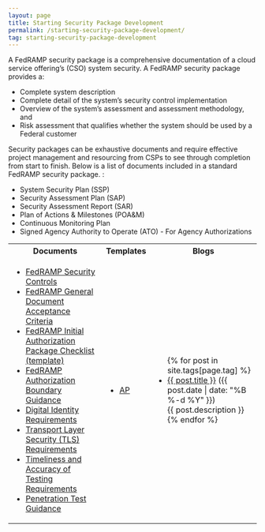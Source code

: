 ```yaml
---
layout: page
title: Starting Security Package Development
permalink: /starting-security-package-development/
tag: starting-security-package-development
---
```

<p>A FedRAMP security package is a comprehensive documentation of a cloud service offering’s (CSO) system security. A FedRAMP security package provides a: </p>
<ul>
<li>Complete system description</li>
<li>Complete detail of the system’s security control implementation</li>
<li>Overview of the system’s assessment and assessment methodology, and</li>
<li>Risk assessment that qualifies whether the system should be used by a Federal customer</li>
</ul>
<p>Security packages can be exhaustive documents and require effective project management and resourcing from CSPs to see through completion from start to finish. Below is a list of documents included in a standard FedRAMP security package. :</p>
<ul>
<li>System Security Plan (SSP)</li>
<li>Security Assessment Plan (SAP)</li>
<li>Security Assessment Report (SAR)</li>
<li>Plan of Actions & Milestones (POA&M)</li>
<li>Continuous Monitoring Plan</li>
<li>Signed Agency Authority to Operate (ATO) - For Agency Authorizations</li>
</ul>
<table>
<tr>
<th>Documents</th>
<th>Templates</th>
<th>Blogs</th>
</tr>
<td>
<ul>
<li><a href="/assets/resources/documents/FedRAMP_High_Security_Controls.xlsx">FedRAMP Security Controls</a></li>
<li><a href="/assets/resources/documents/FedRAMP_General_Document_Acceptance_Criteria.pdf">FedRAMP General Document Acceptance Criteria</a></li>	
<li><a href="/assets/resources/templates/FedRAMP-Initial-Authorization-Package-Checklist.xls">FedRAMP Initial Authorization Package Checklist (template)</a></li> 
<li><a href="/assets/resources/documents/CSP_A_FedRAMP_Authorization_Boundary_Guidance.pdf">FedRAMP Authorization Boundary Guidance</a></li>
<li><a href="/assets/resources/documents/CSP_Digital_Identity_Requirements.pdf">Digital Identity Requirements</a></li>	
<li><a href="/assets/resources/documents/CSP_TLS_Requirements.pdf">Transport Layer Security (TLS) Requirements</a></li>
<li><a href="/assets/resources/documents/CSP_Timeliness_and_Accuracy_of_Testing_Requirements.pdf">Timeliness and Accuracy of Testing Requirements</a></li>
<li><a href="/assets/resources/documents/CSP_Penetration_Test_Guidance.pdf">Penetration Test Guidance</a></li>
</ul>
</td>
<td>
<ul>
<li><a href=" ">AP</a></li>
</ul>
</td>
<td>
<ul>
{% for post in site.tags[page.tag] %}
  <li><a href="{{ post.url }}">{{ post.title }}</a> ({{ post.date | date: "%B %-d %Y" }})<br>
    {{ post.description }}
  </li>
{% endfor %}
</ul>
</td>